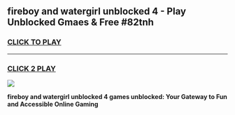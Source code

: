 
## fireboy and watergirl unblocked 4 - Play Unblocked Gmaes & Free #82tnh
<h3>
<a href="https://news.freeplayer.one?title=fireboy_and_watergirl_unblocked_4&ref=27F">CLICK TO PLAY</a></h3>
<hr>

<h3>
<a href="https://news.freeplayer.one?title=fireboy_and_watergirl_unblocked_4&ref=27F">CLICK 2 PLAY</a>
  
</h3>

<a href="https://news.freeplayer.one?title=fireboy_and_watergirl_unblocked_4&ref=27F/"><img src="https://clearcache.store/games.png"></a>


**fireboy and watergirl unblocked 4 games unblocked: Your Gateway to Fun and Accessible Online Gaming**
